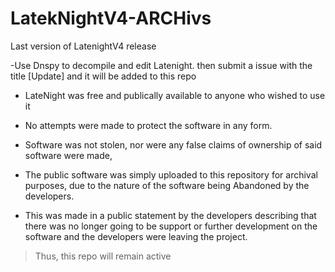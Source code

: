# LatekNightV4-ARCHivs
Last version of LatenightV4 release


-Use Dnspy to decompile and edit Latenight.
then submit a issue with the title [Update]
and it will be added to this repo






- LateNight was free and publically available to anyone who wished to use it

- No attempts were made to protect the software in any form.

- Software was not stolen, nor were any false claims of ownership of said software were made,

- The public software was simply uploaded to this repository for archival purposes, due to the nature of the software being Abandoned by the developers.

- This was made in a public statement by the developers describing that there was no longer going to be support or further development on the software and the developers were leaving the project.


> Thus, this repo will remain active
